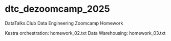 # dtc_dezoomcamp_2025
DataTalks.Club Data Engineering Zoomcamp Homework

Kestra orchestration: homework_02.txt
Data Warehousing: homework_03.txt
